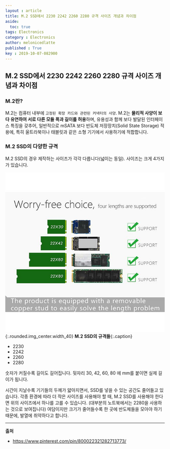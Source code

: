 ```yaml
---
layout : article
title: M.2 SSD에서 2230 2242 2260 2280 규격 사이즈 개념과 차이점
aside:
  toc: true
tags: Electronics
category : Electronics
author: melonicedlatte
published : True
key : 2019-10-07-082900
---
```



## M.2 SSD에서 2230 2242 2260 2280 규격 사이즈 개념과 차이점

### M.2란?

M.2는 컴퓨터 내부에 `고정된 확장 카드와 관련된 커넥터의 사양`. M.2는 **물리적 사양이 보다 유연하여 서로 다른 모듈 폭과 길이를 허용**하며, 유용성과 함께 보다 발달된 인터페이스 특징을 갖추어, 일반적으로 mSATA 보다 반도체 저장장치(Solid State Storage) 적용에, 특히 울트라북이나 태블릿과 같은 소형 기기에서 사용하기에 적합합니다. 

### M.2 SSD의 다양한 규격

M.2 SSD의 경우 제작하는 사이즈가 각각 다릅니다(넓이는 동일). 사이즈는 크게 4가지가 있습니다.

![image](/assets/images/201910/m2_ssd.jpg){:.rounded.img_center.width_40} **M.2 SSD의 규격들**{:.caption}

- 2230
- 2242
- 2260
- 2280

숫자가 커질수록 길이도 길어집니다. 뒷자리 30, 42, 60, 80 에 mm를 붙이면 실제 길이가 됩니다. 

시간이 지날수록 기기들의 두께가 얇아지면서, SSD를 넣을 수 있는 공간도 줄어들고 있습니다. 각종 환경에 따라 더 작은 사이즈를 사용해야 할 때, M.2 SSD를 사용해야 한다면 위의 사이즈에서 하나를 고를 수 있습니다. (대부분의 노트북에서는 2280을 사용하는 것으로 보여집니다) 여담이지만 크기가 줄어들수록 한 곳에 반도체들을 모아야 하기 때문에, 발열에 취약하다고 합니다. 

---

**출처**
- https://www.pinterest.com/pin/800022321282713773/
